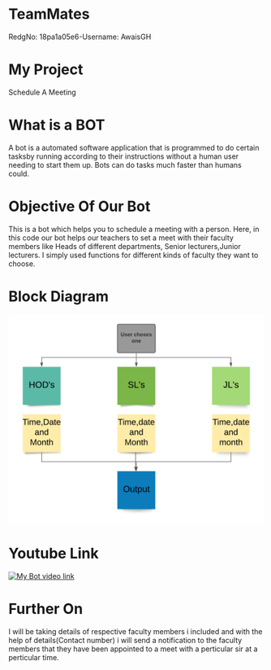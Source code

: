 # TeamMates
RedgNo: 18pa1a05e6-Username: AwaisGH

# My Project
Schedule A Meeting

# What is a BOT
A bot is a automated software application that is programmed to do certain tasksby running according to their 
instructions without a human user needing to start them up.
Bots can do tasks much faster than humans could.

# Objective Of Our Bot 
This is a bot which helps you to schedule a meeting with a person.
Here, in this code our bot helps our teachers to set a meet with their faculty members like Heads of different departments,
Senior lecturers,Junior lecturers.
I simply used functions for different kinds of faculty they want to choose.

# Block Diagram
![block diagram](https://raw.githubusercontent.com/RosiKvb/ScheduleAMeet/main/Blank%20diagram.png)

# Youtube Link
[![My Bot video link](https://img.youtube.com/vi/T3BMnxA0HMU/0.jpg)](https://www.youtube.com/watch?v=T3BMnxA0HMU)

# Further On
I will be taking details of respective faculty members i included and with the help of details(Contact number) i will
send a notification to the faculty members that they have been appointed to a meet with a perticular sir at a perticular time.
